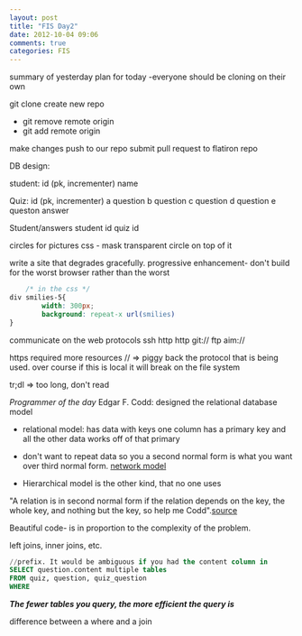 ```yaml
---
layout: post
title: "FIS Day2"
date: 2012-10-04 09:06
comments: true
categories: FIS
---
```


summary of yesterday
plan for today
	-everyone should be cloning on their own

git clone
create new repo
 - git remove remote origin
 - git add remote origin

make changes push to our repo 
submit pull request to flatiron repo


DB design:

student:
	id (pk, incrementer)
	name

Quiz:
	id (pk, incrementer)
	a question
	b question
	c question
	d question
	e queston
	answer

Student/answers
	student id
	quiz id


circles for pictures
css - mask transparent circle on top of it

write a site that degrades gracefully.
progressive enhancement- don't build for the worst browser rather than the worst

```css Smilies implementation
	/* in the css */
div smilies-5{
		width: 300px;
		background: repeat-x url(smilies)
}
```

communicate on the web protocols
ssh
http
http
git://
ftp
aim://

https required more resources
// => piggy back the protocol that is being used. over course if this is local it will break on the file system

tr;dl => too long, don't read

*Programmer of the day*
Edgar F. Codd: designed the relational database model

- relational model: has data with keys 
one column has a primary key and all the other data works off of that primary 
- don't want to repeat data so you a second normal form is what you want over third normal form. [network model](http://en.wikipedia.org/wiki/Network_model)

- Hierarchical model is the other kind, that no one uses

"A relation is in second normal form if the relation depends on the key, the whole key, and nothing but the key, so help me Codd".[source](http://www.dba-oracle.com/oracle_tips_codd_obit.htm)

Beautiful code- 
is in proportion to the complexity of the problem.

left joins, inner joins, etc.

```sql Prefixes
//prefix. It would be ambiguous if you had the content column in 
SELECT question.content multiple tables
FROM quiz, question, quiz_question
WHERE
```

***The fewer tables you query, the more efficient the query is***

difference between a where and a join

